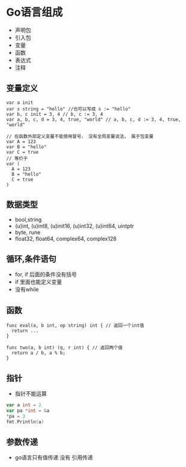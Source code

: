 # Go语言组成

* 声明包
* 引入包
* 变量
* 函数
* 表达式
* 注释


## 变量定义


```golang
var a init
var s string = "hello" //也可以写成 s := "hello"
var b, c init = 3, 4 // b, c := 3, 4
var a, b, c, d = 3, 4, true, "world" // a, b, c, d := 3, 4, true, "world"

// 在函数外部定义变量不能使用冒号， 没有全局变量说法， 属于包变量
var A = 123
var B = "hello"
var C = true
// 等价于
var (
  A = 123
  B = "hello"
  C = true
) 
```

## 数据类型

-  bool,string
-  (u)int, (u)int8, (u)init16, (u)int32, (u)int64, uintptr
-  byte, rune
- float32, float64, complex64, complex128


## 循环,条件语句

- for, if 后面的条件没有括号
- if 里面也能定义变量
- 没有while

## 函数 

```golang
func eval(a, b int, op string) int { // 返回一个int值
  return ...
}

func two(a, b int) (q, r int) { // 返回两个值
  return a / b, a % b;
}
```

## 指针

- 指针不能运算

```go
var a int = 2
var pa *int = &a
*pa = 3
fmt.Println(a)
```

## 参数传递

- go语言只有值传递  没有 引用传递